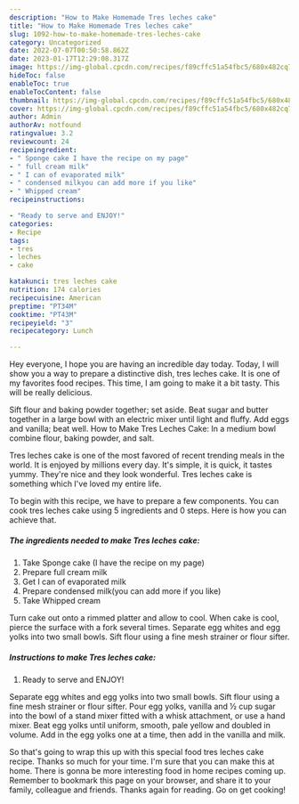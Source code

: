 ```yaml
---
description: "How to Make Homemade Tres leches cake"
title: "How to Make Homemade Tres leches cake"
slug: 1092-how-to-make-homemade-tres-leches-cake
category: Uncategorized
date: 2022-07-07T00:50:58.862Z
date: 2023-01-17T12:29:08.317Z
image: https://img-global.cpcdn.com/recipes/f89cffc51a54fbc5/680x482cq70/tres-leches-cake-recipe-main-photo.jpg
hideToc: false
enableToc: true
enableTocContent: false
thumbnail: https://img-global.cpcdn.com/recipes/f89cffc51a54fbc5/680x482cq70/tres-leches-cake-recipe-main-photo.jpg
cover: https://img-global.cpcdn.com/recipes/f89cffc51a54fbc5/680x482cq70/tres-leches-cake-recipe-main-photo.jpg
author: Admin
authorAv: notfound
ratingvalue: 3.2
reviewcount: 24
recipeingredient:
- " Sponge cake I have the recipe on my page"
- " full cream milk"
- " I can of evaporated milk"
- " condensed milkyou can add more if you like"
- " Whipped cream"
recipeinstructions:

- "Ready to serve and ENJOY!"
categories:
- Recipe
tags:
- tres
- leches
- cake

katakunci: tres leches cake 
nutrition: 174 calories
recipecuisine: American
preptime: "PT34M"
cooktime: "PT43M"
recipeyield: "3"
recipecategory: Lunch

---
```



Hey everyone, I hope you are having an incredible day today. Today, I will show you a way to prepare a distinctive dish, tres leches cake. It is one of my favorites food recipes. This time, I am going to make it a bit tasty. This will be really delicious.

Sift flour and baking powder together; set aside. Beat sugar and butter together in a large bowl with an electric mixer until light and fluffy. Add eggs and vanilla; beat well. How to Make Tres Leches Cake: In a medium bowl combine flour, baking powder, and salt.

Tres leches cake is one of the most favored of recent trending meals in the world. It is enjoyed by millions every day. It's simple, it is quick, it tastes yummy. They're nice and they look wonderful. Tres leches cake is something which I've loved my entire life.


To begin with this recipe, we have to prepare a few components. You can cook tres leches cake using 5 ingredients and 0 steps. Here is how you can achieve that.

<!--inarticleads1-->

##### The ingredients needed to make Tres leches cake:

1. Take  Sponge cake (I have the recipe on my page)
1. Prepare  full cream milk
1. Get  I can of evaporated milk
1. Prepare  condensed milk(you can add more if you like)
1. Take  Whipped cream


Turn cake out onto a rimmed platter and allow to cool. When cake is cool, pierce the surface with a fork several times. Separate egg whites and egg yolks into two small bowls. Sift flour using a fine mesh strainer or flour sifter. 

<!--inarticleads2-->

##### Instructions to make Tres leches cake:


1. Ready to serve and ENJOY!

Separate egg whites and egg yolks into two small bowls. Sift flour using a fine mesh strainer or flour sifter. Pour egg yolks, vanilla and ½ cup sugar into the bowl of a stand mixer fitted with a whisk attachment, or use a hand mixer. Beat egg yolks until uniform, smooth, pale yellow and doubled in volume. Add in the egg yolks one at a time, then add in the vanilla and milk. 

So that's going to wrap this up with this special food tres leches cake recipe. Thanks so much for your time. I'm sure that you can make this at home. There is gonna be more interesting food in home recipes coming up. Remember to bookmark this page on your browser, and share it to your family, colleague and friends. Thanks again for reading. Go on get cooking!
